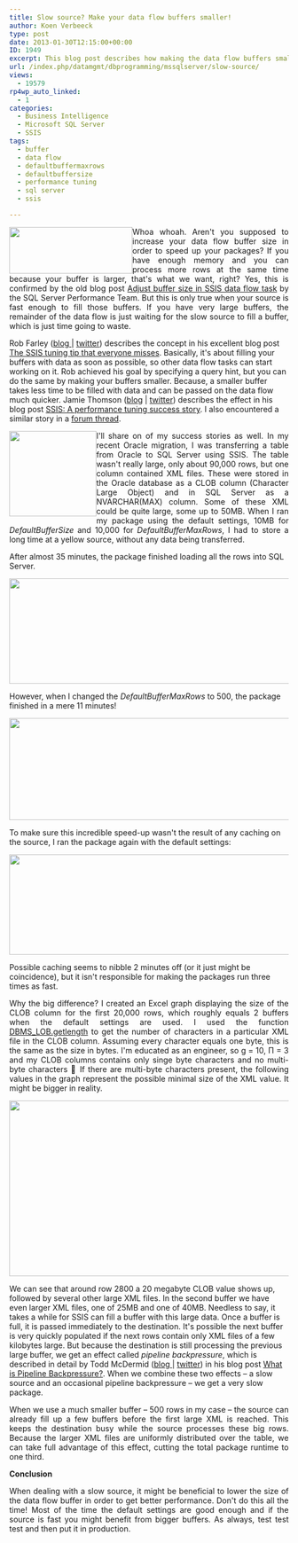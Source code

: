 ```yaml
---
title: Slow source? Make your data flow buffers smaller!
author: Koen Verbeeck
type: post
date: 2013-01-30T12:15:00+00:00
ID: 1949
excerpt: This blog post describes how making the data flow buffers smaller might give a performance boost in some scenarios.
url: /index.php/datamgmt/dbprogramming/mssqlserver/slow-source/
views:
  - 19579
rp4wp_auto_linked:
  - 1
categories:
  - Business Intelligence
  - Microsoft SQL Server
  - SSIS
tags:
  - buffer
  - data flow
  - defaultbuffermaxrows
  - defaultbuffersize
  - performance tuning
  - sql server
  - ssis

---
```

<p style="text-align: justify;">
  <a href="/media/users/koenverbeeck/SlowSource/PropertySettings.PNG?mtime=1359554797"><img style="float: left;" src="/wp-content/uploads/users/koenverbeeck/SlowSource/PropertySettings.PNG?mtime=1359554797" alt="" width="222" height="84" /></a>
</p>

<p style="text-align: justify;">
  Whoa whoah. Aren't you supposed to increase your data flow buffer size in order to speed up your packages? If you have enough memory and you can process more rows at the same time because your buffer is larger, that's what we want, right? Yes, this is confirmed by the old blog post <a href="http://blogs.msdn.com/b/sqlperf/archive/2007/05/11/adjust-buffer-size-in-ssis-data-flow-task.aspx">Adjust buffer size in SSIS data flow task</a> by the SQL Server Performance Team. But this is only true when your source is fast enough to fill those buffers. If you have very large buffers, the remainder of the data flow is just waiting for the slow source to fill a buffer, which is just time going to waste.
</p>

<span style="text-align: justify;">Rob Farley (</span><a style="text-align: justify;" href="http://sqlblog.com/blogs/rob_farley/default.aspx">blog </a><span style="text-align: justify;">| </span><a style="text-align: justify;" href="https://twitter.com/rob_farley">twitter</a><span style="text-align: justify;">) describes the concept in his excellent blog post </span><a style="text-align: justify;" href="http://sqlblog.com/blogs/rob_farley/archive/2011/02/17/the-ssis-tuning-tip-that-everyone-misses.aspx">The SSIS tuning tip that everyone misses</a><span style="text-align: justify;">. Basically, it's about filling your buffers with data as soon as possible, so other data flow tasks can start working on it. Rob achieved his goal by specifying a query hint, but you can do the same by making your buffers smaller. Because, a smaller buffer takes less time to be filled with data and can be passed on the data flow much quicker. Jamie Thomson (</span><a style="text-align: justify;" href="http://sqlblog.com/blogs/jamie_thomson/default.aspx">blog</a> <span style="text-align: justify;">| </span><a style="text-align: justify;" href="https://twitter.com/jamiet">twitter</a><span style="text-align: justify;">) describes the effect in his blog post </span><a style="text-align: justify;" href="http://consultingblogs.emc.com/jamiethomson/archive/2007/12/18/SSIS_3A00_-A-performance-tuning-success-story.aspx">SSIS: A performance tuning success story</a><span style="text-align: justify;">. I also encountered a similar story in a </span><a style="text-align: justify;" href="http://www.sqlservercentral.com/Forums/Topic1404429-364-1.aspx#bm1404567">forum thread</a><span style="text-align: justify;">.</span>

<p style="text-align: justify;">
  <a href="/media/users/koenverbeeck/SlowSource/Pending.PNG?mtime=1359554789"><img style="float: left;" src="/wp-content/uploads/users/koenverbeeck/SlowSource/Pending.PNG?mtime=1359554789" alt="" width="157" height="154" /></a>
</p>

<p style="text-align: justify;">
  I'll share on of my success stories as well. In my recent Oracle migration, I was transferring a table from Oracle to SQL Server using SSIS. The table wasn't really large, only about 90,000 rows, but one column contained XML files. These were stored in the Oracle database as a CLOB column (Character Large Object) and in SQL Server as a NVARCHAR(MAX) column. Some of these XML could be quite large, some up to 50MB. When I ran my package using the default settings, 10MB for <em>DefaultBufferSize</em> and 10,000 for <em>DefaultBufferMaxRows</em>, I had to store a long time at a yellow source, without any data being transferred.
</p>

<span style="text-align: justify;">After almost 35 minutes, the package finished loading all the rows into SQL Server.</span>

<p style="text-align: justify;">
  <a style="text-align: center;" href="/media/users/koenverbeeck/SlowSource/Output1.PNG?mtime=1359554758"><img src="/wp-content/uploads/users/koenverbeeck/SlowSource/Output1.PNG?mtime=1359554758" alt="" width="796" height="190" /></a>
</p>

<span style="text-align: justify;">However, when I changed the </span>_DefaultBufferMaxRows_ <span style="text-align: justify;">to 500, the package finished in a mere 11 minutes!</span>

<p style="text-align: justify;">
  <a style="text-align: center;" href="/media/users/koenverbeeck/SlowSource/Output2.PNG?mtime=1359554763"><img src="/wp-content/uploads/users/koenverbeeck/SlowSource/Output2.PNG?mtime=1359554763" alt="" width="792" height="184" /></a>
</p>

<span style="text-align: justify;">To make sure this incredible speed-up wasn't the result of any caching on the source, I ran the package again with the default settings:</span>

<p style="text-align: justify;">
  <a style="text-align: center;" href="/media/users/koenverbeeck/SlowSource/Output3.PNG?mtime=1359554783"><img src="/wp-content/uploads/users/koenverbeeck/SlowSource/Output3.PNG?mtime=1359554783" alt="" width="794" height="181" /></a>
</p>

<span style="text-align: justify;">Possible caching seems to nibble 2 minutes off (or it just might be coincidence), but it isn't responsible for making the packages run three times as fast.</span>

<p style="text-align: justify;">
  Why the big difference? I created an Excel graph displaying the size of the CLOB column for the first 20,000 rows, which roughly equals 2 buffers when the default settings are used. I used the function <a href="http://docs.oracle.com/cd/B19306_01/appdev.102/b14258/d_lob.htm">DBMS_LOB.getlength</a> to get the number of characters in a particular XML file in the CLOB column. Assuming every character equals one byte, this is the same as the size in bytes. I'm educated as an engineer, so g = 10, &#928; = 3 and my CLOB columns contains only singe byte characters and no multi-byte characters 🙂 If there are multi-byte characters present, the following values in the graph represent the possible minimal size of the XML value. It might be bigger in reality.
</p>

<div class="image_block" style="text-align: center;">
  <a href="/media/users/koenverbeeck/SlowSource/Graph.PNG?mtime=1359554752"><img src="/wp-content/uploads/users/koenverbeeck/SlowSource/Graph.PNG?mtime=1359554752" alt="" width="507" height="317" /></a>
</div>

<span style="text-align: justify;">We can see that around row 2800 a 20 megabyte CLOB value shows up, followed by several other large XML files. In the second buffer we have even larger XML files, one of 25MB and one of 40MB. Needless to say, it takes a while for SSIS can fill a buffer with this large data. Once a buffer is full, it is passed immediately to the destination. It's possible the next buffer is very quickly populated if the next rows contain only XML files of a few kilobytes large. But because the destination is still processing the previous large buffer, we get an effect called </span>_pipeline backpressure_<span style="text-align: justify;">, which is described in detail by Todd McDermid (</span><a style="text-align: justify;" href="http://toddmcdermid.blogspot.be/">blog </a><span style="text-align: justify;">| </span><a style="text-align: justify;" href="https://twitter.com/Todd_McDermid">twitter</a><span style="text-align: justify;">) in his blog post </span><a style="text-align: justify;" href="http://toddmcdermid.blogspot.be/2011/07/what-is-pipeline-backpressure.html">What is Pipeline Backpressure?</a><span style="text-align: justify;">. When we combine these two effects – a slow source and an occasional pipeline backpressure – we get a very slow package.</span>

<p style="text-align: justify;">
  When we use a much smaller buffer – 500 rows in my case – the source can already fill up a few buffers before the first large XML is reached. This keeps the destination busy while the source processes these big rows. Because the larger XML files are uniformly distributed over the table, we can take full advantage of this effect, cutting the total package runtime to one third.
</p>

<p style="text-align: justify;">
  <strong>Conclusion</strong>
</p>

<p style="text-align: justify;">
  When dealing with a slow source, it might be beneficial to lower the size of the data flow buffer in order to get better performance. Don't do this all the time! Most of the time the default settings are good enough and if the source is fast you might benefit from bigger buffers. As always, test test test and then put it in production.
</p>